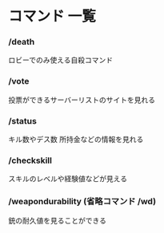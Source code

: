 # コマンド 一覧

### /death

ロビーでのみ使える自殺コマンド

### /vote

投票ができるサーバーリストのサイトを見れる

### /status

キル数やデス数 所持金などの情報を見れる

### /checkskill

スキルのレベルや経験値などが見える

### /weapondurability (省略コマンド /wd)

銃の耐久値を見ることができる


